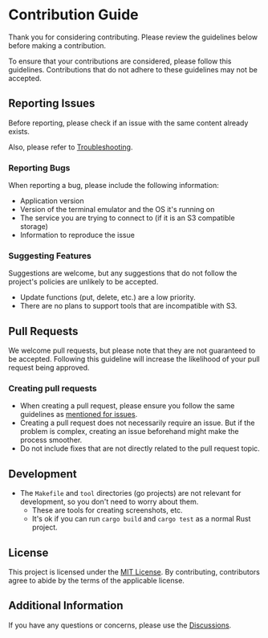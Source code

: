 # Contribution Guide

Thank you for considering contributing. Please review the guidelines below before making a contribution.

To ensure that your contributions are considered, please follow this guidelines. Contributions that do not adhere to these guidelines may not be accepted.

## Reporting Issues

Before reporting, please check if an issue with the same content already exists.

Also, please refer to [Troubleshooting](https://lusingander.github.io/stu/troubleshooting.html).

### Reporting Bugs

When reporting a bug, please include the following information:

- Application version
- Version of the terminal emulator and the OS it's running on
- The service you are trying to connect to (if it is an S3 compatible storage)
- Information to reproduce the issue

### Suggesting Features

Suggestions are welcome, but any suggestions that do not follow the project's policies are unlikely to be accepted.

- Update functions (put, delete, etc.) are a low priority.
- There are no plans to support tools that are incompatible with S3.

## Pull Requests

We welcome pull requests, but please note that they are not guaranteed to be accepted. Following this guideline will increase the likelihood of your pull request being approved.

### Creating pull requests

- When creating a pull request, please ensure you follow the same guidelines as [mentioned for issues](#reporting-issues).
- Creating a pull request does not necessarily require an issue. But if the problem is complex, creating an issue beforehand might make the process smoother.
- Do not include fixes that are not directly related to the pull request topic.

## Development

- The `Makefile` and `tool` directories (go projects) are not relevant for development, so you don't need to worry about them.
  - These are tools for creating screenshots, etc.
  - It's ok if you can run `cargo build` and `cargo test` as a normal Rust project.

## License

This project is licensed under the [MIT License](LICENSE). By contributing, contributors agree to abide by the terms of the applicable license.

## Additional Information

If you have any questions or concerns, please use the [Discussions](https://github.com/lusingander/stu/discussions).
